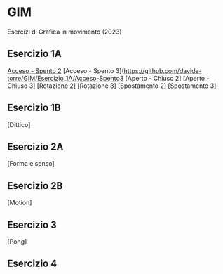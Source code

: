 # GIM
Esercizi di Grafica in movimento (2023)


## Esercizio 1A   
[Acceso - Spento 2](https://github.com/davide-torre/GIM/Esercizio_1A/Acceso-Spento2.html) 
[Acceso - Spento 3](https://github.com/davide-torre/GIM/Esercizio_1A/Acceso-Spento3
[Aperto - Chiuso 2]
[Aperto - Chiuso 3]
[Rotazione 2]
[Rotazione 3]
[Spostamento 2]
[Spostamento 3]
## Esercizio 1B 
[Dittico]
## Esercizio 2A 
[Forma e senso]
## Esercizio 2B
[Motion]
## Esercizio 3
[Pong]
## Esercizio 4



